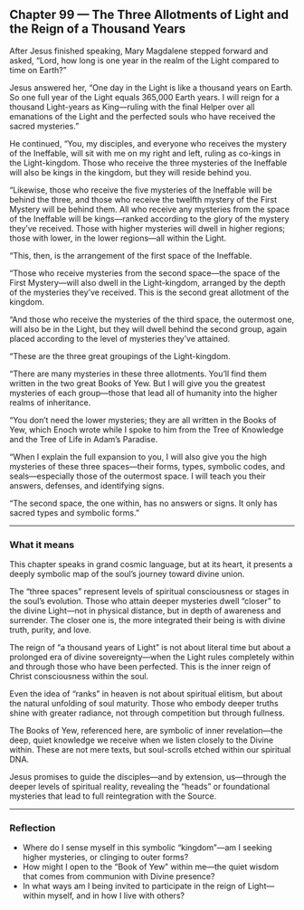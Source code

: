 ## Chapter 99 — The Three Allotments of Light and the Reign of a Thousand Years

After Jesus finished speaking, Mary Magdalene stepped forward and asked, “Lord, how long is one year in the realm of the Light compared to time on Earth?”

Jesus answered her, “One day in the Light is like a thousand years on Earth. So one full year of the Light equals 365,000 Earth years. I will reign for a thousand Light-years as King—ruling with the final Helper over all emanations of the Light and the perfected souls who have received the sacred mysteries.”

He continued, “You, my disciples, and everyone who receives the mystery of the Ineffable, will sit with me on my right and left, ruling as co-kings in the Light-kingdom. Those who receive the three mysteries of the Ineffable will also be kings in the kingdom, but they will reside behind you. 

“Likewise, those who receive the five mysteries of the Ineffable will be behind the three, and those who receive the twelfth mystery of the First Mystery will be behind them. All who receive any mysteries from the space of the Ineffable will be kings—ranked according to the glory of the mystery they’ve received. Those with higher mysteries will dwell in higher regions; those with lower, in the lower regions—all within the Light.

“This, then, is the arrangement of the first space of the Ineffable.

“Those who receive mysteries from the second space—the space of the First Mystery—will also dwell in the Light-kingdom, arranged by the depth of the mysteries they’ve received. This is the second great allotment of the kingdom.

“And those who receive the mysteries of the third space, the outermost one, will also be in the Light, but they will dwell behind the second group, again placed according to the level of mysteries they’ve attained.

“These are the three great groupings of the Light-kingdom.

“There are many mysteries in these three allotments. You’ll find them written in the two great Books of Yew. But I will give you the greatest mysteries of each group—those that lead all of humanity into the higher realms of inheritance.

“You don’t need the lower mysteries; they are all written in the Books of Yew, which Enoch wrote while I spoke to him from the Tree of Knowledge and the Tree of Life in Adam’s Paradise.

“When I explain the full expansion to you, I will also give you the high mysteries of these three spaces—their forms, types, symbolic codes, and seals—especially those of the outermost space. I will teach you their answers, defenses, and identifying signs.

“The second space, the one within, has no answers or signs. It only has sacred types and symbolic forms.”

---

### What it means

This chapter speaks in grand cosmic language, but at its heart, it presents a deeply symbolic map of the soul’s journey toward divine union.

The “three spaces” represent levels of spiritual consciousness or stages in the soul’s evolution. Those who attain deeper mysteries dwell “closer” to the divine Light—not in physical distance, but in depth of awareness and surrender. The closer one is, the more integrated their being is with divine truth, purity, and love.

The reign of “a thousand years of Light” is not about literal time but about a prolonged era of divine sovereignty—when the Light rules completely within and through those who have been perfected. This is the inner reign of Christ consciousness within the soul.

Even the idea of “ranks” in heaven is not about spiritual elitism, but about the natural unfolding of soul maturity. Those who embody deeper truths shine with greater radiance, not through competition but through fullness.

The Books of Yew, referenced here, are symbolic of inner revelation—the deep, quiet knowledge we receive when we listen closely to the Divine within. These are not mere texts, but soul-scrolls etched within our spiritual DNA.

Jesus promises to guide the disciples—and by extension, us—through the deeper levels of spiritual reality, revealing the “heads” or foundational mysteries that lead to full reintegration with the Source.

---

### Reflection

* Where do I sense myself in this symbolic “kingdom”—am I seeking higher mysteries, or clinging to outer forms?
* How might I open to the “Book of Yew” within me—the quiet wisdom that comes from communion with Divine presence?
* In what ways am I being invited to participate in the reign of Light—within myself, and in how I live with others?
